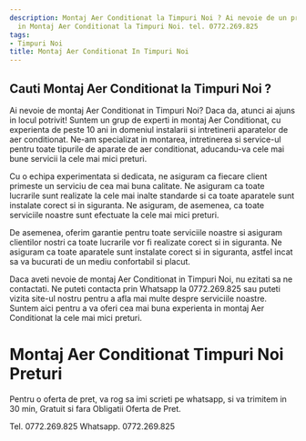 ```yaml
---
description: Montaj Aer Conditionat la Timpuri Noi ? Ai nevoie de un profesionist
  in Montaj Aer Conditionat la Timpuri Noi. tel. 0772.269.825
tags:
- Timpuri Noi
title: Montaj Aer Conditionat In Timpuri Noi
---
```



## Cauti Montaj Aer Conditionat la Timpuri Noi ?

Ai nevoie de montaj Aer Conditionat in Timpuri Noi? Daca da, atunci ai ajuns in locul potrivit! Suntem un grup de experti in montaj Aer Conditionat, cu experienta de peste 10 ani in domeniul instalarii si intretinerii aparatelor de aer conditionat. Ne-am specializat in montarea, intretinerea si service-ul pentru toate tipurile de aparate de aer conditionat, aducandu-va cele mai bune servicii la cele mai mici preturi. 

Cu o echipa experimentata si dedicata, ne asiguram ca fiecare client primeste un serviciu de cea mai buna calitate. Ne asiguram ca toate lucrarile sunt realizate la cele mai inalte standarde si ca toate aparatele sunt instalate corect si in siguranta. Ne asiguram, de asemenea, ca toate serviciile noastre sunt efectuate la cele mai mici preturi. 

De asemenea, oferim garantie pentru toate serviciile noastre si asiguram clientilor nostri ca toate lucrarile vor fi realizate corect si in siguranta. Ne asiguram ca toate aparatele sunt instalate corect si in siguranta, astfel incat sa va bucurati de un mediu confortabil si placut. 

Daca aveti nevoie de montaj Aer Conditionat in Timpuri Noi, nu ezitati sa ne contactati. Ne puteti contacta prin Whatsapp la 0772.269.825 sau puteti vizita site-ul nostru pentru a afla mai multe despre serviciile noastre. Suntem aici pentru a va oferi cea mai buna experienta in montaj Aer Conditionat la cele mai mici preturi.

# Montaj Aer Conditionat Timpuri Noi Preturi
Pentru o oferta de pret, va rog sa imi scrieti pe whatsapp, si va trimitem in 30 min, Gratuit si fara Obligatii Oferta de Pret.

Tel. 0772.269.825
Whatsapp. 0772.269.825